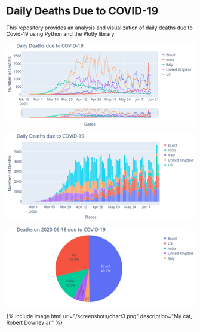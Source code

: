 # Daily Deaths Due to COVID-19
This repository provides an analysis and visualization of daily deaths due to Covid-19 using Python and the Plotly library


![](./screenshots/chart1.png)

![](./screenshots/chart2.png)

![](./screenshots/chart3.png)

{% include image.html url="/screenshots/chart3.png" description="My cat, Robert Downey Jr." %}
